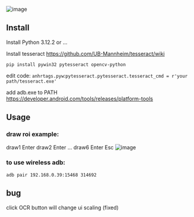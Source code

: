 ![image](https://github.com/forxxin/Arknights_recruitment_tag/assets/165651451/4efeb2b3-1b97-40d0-95ef-0ba98893ffa1)


## Install
Install Python 3.12.2 or ...

Install tesseract https://github.com/UB-Mannheim/tesseract/wiki

```pip install pywin32 pytesseract opencv-python```

edit code:   ```anhrtags.pyw```:```pytesseract.pytesseract.tesseract_cmd = r'your path/tesseract.exe'```

add adb.exe to PATH https://developer.android.com/tools/releases/platform-tools

## Usage
### draw roi example:
draw1 Enter draw2 Enter ... draw6 Enter Esc
![image](https://github.com/forxxin/Arknights_recruitment_tag/assets/165651451/83db558f-c286-4b61-88ea-8da3c033f089)


### to use wireless adb:
  ```adb pair 192.168.0.39:15468 314692```
  
## bug
   click OCR button will change ui scaling (fixed)
   
